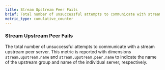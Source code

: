 ```yaml
---
title: Stream Upstream Peer Fails
brief: Total number of unsuccessful attempts to communicate with stream upstream peer
metric_type: cumulative_counter
---
```

### Stream Upstream Peer Fails
The total number of unsuccessful attempts to communicate with a stream upstream peer server. This metric is reported
with dimensions `stream.upstream.name` and `stream.upstream.peer.name` to indicate the name of the upstream group
and name of the individual server, respectively.
